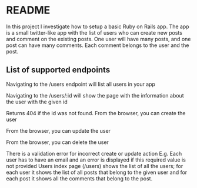 # README

In this project I investigate how to setup a basic Ruby on Rails app. The app is a small twitter-like app with the list of users who can create new posts and comment on the existing posts. One user will have many posts, and one post can have many comments. Each comment belongs to the user and the post.


## List of supported endpoints
Navigating to the /users endpoint will list all users in your app

Navigating to the /users/:id will show the page with the information about the user with the given id

Returns 404 if the id was not found.
From the browser, you can create the user

From the browser, you can update the user

From the browser, you can delete the user

There is a validation error for incorrect create or update action
E.g. Each user has to have an email and an error is displayed if this required value is not provided
Users index page (/users) shows the list of all the users; for each user it shows the list of all posts that belong to the given user and for each post it shows all the comments that belong to the post.
